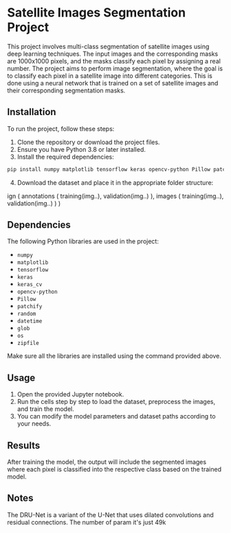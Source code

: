 
# Satellite Images Segmentation Project

This project involves multi-class segmentation of satellite images using deep learning techniques. The input images and the corresponding masks are 1000x1000 pixels, and the masks classify each pixel by assigning a real number.
The project aims to perform image segmentation, where the goal is to classify each pixel in a satellite image into different categories. This is done using a neural network that is trained on a set of satellite images and their corresponding segmentation masks.


## Installation

To run the project, follow these steps:

1. Clone the repository or download the project files.
2. Ensure you have Python 3.8 or later installed.
3. Install the required dependencies:

```bash
pip install numpy matplotlib tensorflow keras opencv-python Pillow patchify
```

4. Download the dataset and place it in the appropriate folder structure:

ign ( annotations ( training(img..), validation(img..) ), images ( training(img..), validation(img..) ) )

## Dependencies

The following Python libraries are used in the project:

- `numpy`
- `matplotlib`
- `tensorflow`
- `keras`
- `keras_cv`
- `opencv-python`
- `Pillow`
- `patchify`
- `random`
- `datetime`
- `glob`
- `os`
- `zipfile`

Make sure all the libraries are installed using the command provided above.

## Usage

1. Open the provided Jupyter notebook.
2. Run the cells step by step to load the dataset, preprocess the images, and train the model.
3. You can modify the model parameters and dataset paths according to your needs.

## Results

After training the model, the output will include the segmented images where each pixel is classified into the respective class based on the trained model.

## Notes

The DRU-Net is a variant of the U-Net that uses dilated convolutions and residual connections. The number of param it's just 49k
